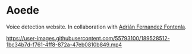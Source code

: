 # Aoede
Voice detection website.
In collaboration with [Adrián Fernandez Fontenla](https://github.com/afernandezfontenla).

https://user-images.githubusercontent.com/55793100/189528512-1bc34b7d-f761-4ff8-872a-47eb0810b849.mp4

